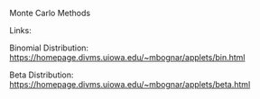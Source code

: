 Monte Carlo Methods


Links: 

Binomial Distribution: https://homepage.divms.uiowa.edu/~mbognar/applets/bin.html

Beta Distribution: https://homepage.divms.uiowa.edu/~mbognar/applets/beta.html
